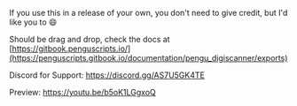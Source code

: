 If you use this in a release of your own, you don't need to give credit, but I'd like you to 😄

Should be drag and drop, check the docs at [https://gitbook.penguscripts.io/](https://penguscripts.gitbook.io/documentation/pengu_digiscanner/exports)

Discord for Support: https://discord.gg/AS7U5GK4TE

Preview: https://youtu.be/b5oK1LGgxoQ
